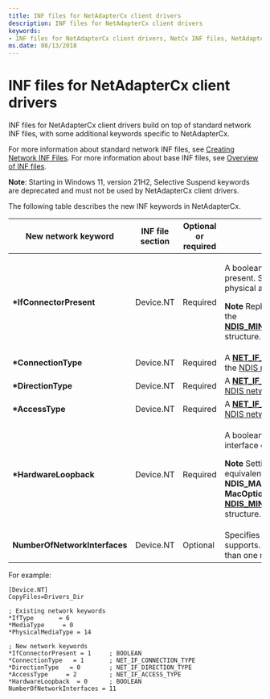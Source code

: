 ```yaml
---
title: INF files for NetAdapterCx client drivers
description: INF files for NetAdapterCx client drivers
keywords:
- INF files for NetAdapterCx client drivers, NetCx INF files, NetAdapterCx INF
ms.date: 08/13/2018
---
```


# INF files for NetAdapterCx client drivers

INF files for NetAdapterCx client drivers build on top of standard network INF files, with some additional keywords specific to NetAdapterCx. 

For more information about standard network INF files, see [Creating Network INF Files](../network/creating-network-inf-files.md). For more information about base INF files, see [Overview of INF files](../install/overview-of-inf-files.md).

**Note**: Starting in Windows 11, version 21H2, Selective Suspend keywords are deprecated and must not be used by NetAdapterCx client drivers.

The following table describes the new INF keywords in NetAdapterCx.

| New network keyword | INF file section | Optional or required | Description |
| --- | --- | --- | --- |
| **\*IfConnectorPresent** | Device.NT | Required | <p>A boolean value that indicates if a connector is present. Set this keyword to **1**, or **TRUE**, if there is a physical adapter.</p> <p>**Note** Replaces the **IfConnectorPresent** field from the [**NDIS_MINIPORT_ADAPTER_GENERAL_ATTRIBUTES**](/windows-hardware/drivers/ddi/ndis/ns-ndis-_ndis_miniport_adapter_general_attributes) structure.</p> |
| **\*ConnectionType** | Device.NT | Required | A [**NET_IF_CONNECTION_TYPE**](/windows/win32/api/ifdef/ne-ifdef-net_if_connection_type) value that specifies the [NDIS network interface](../network/ndis-network-interfaces2.md) connection type. |
| **\*DirectionType** | Device.NT | Required | A [**NET_IF_DIRECTION_TYPE**](/windows/win32/api/ifdef/ne-ifdef-net_if_direction_type) value that specifies the [NDIS network interface](../network/ndis-network-interfaces2.md) direction type. |
| **\*AccessType** | Device.NT | Required | A [**NET_IF_ACCESS_TYPE**](/windows/win32/api/ifdef/ne-ifdef-net_if_access_type) value that specifies the [NDIS network interface](../network/ndis-network-interfaces2.md) access type. |
| **\*HardwareLoopback** | Device.NT | Required | <p>A boolean value that indicates if the network interface card (NIC) has hardware loopback support.</p> <p>**Note** Setting this keyword to **1**, or **TRUE**, is the equivalent of **not** setting the **NDIS_MAC_OPTION_NO_LOOPBACK** flag in the **MacOptions** field of the [**NDIS_MINIPORT_ADAPTER_GENERAL_ATTRIBUTES**](/windows-hardware/drivers/ddi/ndis/ns-ndis-_ndis_miniport_adapter_general_attributes) structure.</p> |
| **NumberOfNetworkInterfaces** | Device.NT | Optional | Specifies how many network interfaces the NIC supports. Required only if the NIC supports more than one network interface per device. |

For example:

```INF
[Device.NT]
CopyFiles=Drivers_Dir

; Existing network keywords
*IfType       = 6
*MediaType     = 0
*PhysicalMediaType = 14

; New network keywords
*IfConnectorPresent = 1     ; BOOLEAN
*ConnectionType   = 1       ; NET_IF_CONNECTION_TYPE
*DirectionType   = 0        ; NET_IF_DIRECTION_TYPE
*AccessType     = 2         ; NET_IF_ACCESS_TYPE
*HardwareLoopback  = 0      ; BOOLEAN
NumberOfNetworkInterfaces = 11
```

